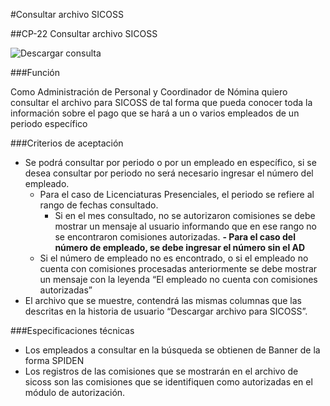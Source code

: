 #Consultar archivo SICOSS

##CP-22 Consultar archivo SICOSS

![Descargar consulta](https://documentacionebc.s3.amazonaws.com/Im%C3%A1genes%20Comisiones%20EBC/LI/SICOSS/descargar-consulta.png)

###Función

Como Administración de Personal y Coordinador de Nómina
quiero consultar el archivo para SICOSS
de tal forma que pueda conocer toda la información sobre el pago que se hará a un  o varios empleados de un periodo específico 

###Criterios de aceptación 

- Se podrá consultar por periodo o por un empleado en específico, si se desea consultar por periodo no será necesario ingresar el número del empleado. 
	- Para el caso de Licenciaturas Presenciales, el periodo se refiere al rango de fechas consultado.  
		- Si en el mes consultado,  no se autorizaron comisiones se debe mostrar un mensaje al usuario informando que en ese rango no se encontraron comisiones autorizadas.
**- Para el caso del número de empleado, se debe ingresar el número sin el AD**
	- Si el número de empleado no es encontrado, o si el empleado no cuenta con comisiones procesadas anteriormente se debe mostrar un mensaje con la leyenda “El empleado no cuenta con comisiones autorizadas”
- El archivo que se muestre, contendrá las mismas columnas que las descritas en la historia de usuario “Descargar archivo para SICOSS”. 

###Especificaciones técnicas 

- Los empleados a consultar en la búsqueda se obtienen de Banner de la forma SPIDEN
- Los registros de las comisiones que se mostrarán en el archivo de sicoss son las comisiones que se identifiquen como autorizadas en el módulo de autorización.